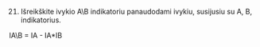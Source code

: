 21. Išreikškite ivykio A\B indikatoriu panaudodami ivykiu, susijusiu su A, B, indikatorius.

IA\B = IA - IA*IB